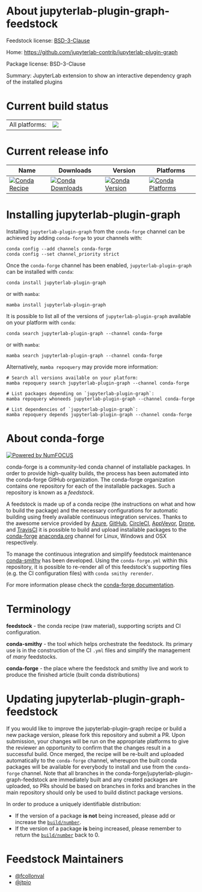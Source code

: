 About jupyterlab-plugin-graph-feedstock
=======================================

Feedstock license: [BSD-3-Clause](https://github.com/conda-forge/jupyterlab-plugin-graph-feedstock/blob/main/LICENSE.txt)

Home: https://github.com/jupyterlab-contrib/jupyterlab-plugin-graph

Package license: BSD-3-Clause

Summary: JupyterLab extension to show an interactive dependency graph of the installed plugins

Current build status
====================


<table><tr><td>All platforms:</td>
    <td>
      <a href="https://dev.azure.com/conda-forge/feedstock-builds/_build/latest?definitionId=13965&branchName=main">
        <img src="https://dev.azure.com/conda-forge/feedstock-builds/_apis/build/status/jupyterlab-plugin-graph-feedstock?branchName=main">
      </a>
    </td>
  </tr>
</table>

Current release info
====================

| Name | Downloads | Version | Platforms |
| --- | --- | --- | --- |
| [![Conda Recipe](https://img.shields.io/badge/recipe-jupyterlab--plugin--graph-green.svg)](https://anaconda.org/conda-forge/jupyterlab-plugin-graph) | [![Conda Downloads](https://img.shields.io/conda/dn/conda-forge/jupyterlab-plugin-graph.svg)](https://anaconda.org/conda-forge/jupyterlab-plugin-graph) | [![Conda Version](https://img.shields.io/conda/vn/conda-forge/jupyterlab-plugin-graph.svg)](https://anaconda.org/conda-forge/jupyterlab-plugin-graph) | [![Conda Platforms](https://img.shields.io/conda/pn/conda-forge/jupyterlab-plugin-graph.svg)](https://anaconda.org/conda-forge/jupyterlab-plugin-graph) |

Installing jupyterlab-plugin-graph
==================================

Installing `jupyterlab-plugin-graph` from the `conda-forge` channel can be achieved by adding `conda-forge` to your channels with:

```
conda config --add channels conda-forge
conda config --set channel_priority strict
```

Once the `conda-forge` channel has been enabled, `jupyterlab-plugin-graph` can be installed with `conda`:

```
conda install jupyterlab-plugin-graph
```

or with `mamba`:

```
mamba install jupyterlab-plugin-graph
```

It is possible to list all of the versions of `jupyterlab-plugin-graph` available on your platform with `conda`:

```
conda search jupyterlab-plugin-graph --channel conda-forge
```

or with `mamba`:

```
mamba search jupyterlab-plugin-graph --channel conda-forge
```

Alternatively, `mamba repoquery` may provide more information:

```
# Search all versions available on your platform:
mamba repoquery search jupyterlab-plugin-graph --channel conda-forge

# List packages depending on `jupyterlab-plugin-graph`:
mamba repoquery whoneeds jupyterlab-plugin-graph --channel conda-forge

# List dependencies of `jupyterlab-plugin-graph`:
mamba repoquery depends jupyterlab-plugin-graph --channel conda-forge
```


About conda-forge
=================

[![Powered by
NumFOCUS](https://img.shields.io/badge/powered%20by-NumFOCUS-orange.svg?style=flat&colorA=E1523D&colorB=007D8A)](https://numfocus.org)

conda-forge is a community-led conda channel of installable packages.
In order to provide high-quality builds, the process has been automated into the
conda-forge GitHub organization. The conda-forge organization contains one repository
for each of the installable packages. Such a repository is known as a *feedstock*.

A feedstock is made up of a conda recipe (the instructions on what and how to build
the package) and the necessary configurations for automatic building using freely
available continuous integration services. Thanks to the awesome service provided by
[Azure](https://azure.microsoft.com/en-us/services/devops/), [GitHub](https://github.com/),
[CircleCI](https://circleci.com/), [AppVeyor](https://www.appveyor.com/),
[Drone](https://cloud.drone.io/welcome), and [TravisCI](https://travis-ci.com/)
it is possible to build and upload installable packages to the
[conda-forge](https://anaconda.org/conda-forge) [anaconda.org](https://anaconda.org/)
channel for Linux, Windows and OSX respectively.

To manage the continuous integration and simplify feedstock maintenance
[conda-smithy](https://github.com/conda-forge/conda-smithy) has been developed.
Using the ``conda-forge.yml`` within this repository, it is possible to re-render all of
this feedstock's supporting files (e.g. the CI configuration files) with ``conda smithy rerender``.

For more information please check the [conda-forge documentation](https://conda-forge.org/docs/).

Terminology
===========

**feedstock** - the conda recipe (raw material), supporting scripts and CI configuration.

**conda-smithy** - the tool which helps orchestrate the feedstock.
                   Its primary use is in the construction of the CI ``.yml`` files
                   and simplify the management of *many* feedstocks.

**conda-forge** - the place where the feedstock and smithy live and work to
                  produce the finished article (built conda distributions)


Updating jupyterlab-plugin-graph-feedstock
==========================================

If you would like to improve the jupyterlab-plugin-graph recipe or build a new
package version, please fork this repository and submit a PR. Upon submission,
your changes will be run on the appropriate platforms to give the reviewer an
opportunity to confirm that the changes result in a successful build. Once
merged, the recipe will be re-built and uploaded automatically to the
`conda-forge` channel, whereupon the built conda packages will be available for
everybody to install and use from the `conda-forge` channel.
Note that all branches in the conda-forge/jupyterlab-plugin-graph-feedstock are
immediately built and any created packages are uploaded, so PRs should be based
on branches in forks and branches in the main repository should only be used to
build distinct package versions.

In order to produce a uniquely identifiable distribution:
 * If the version of a package **is not** being increased, please add or increase
   the [``build/number``](https://docs.conda.io/projects/conda-build/en/latest/resources/define-metadata.html#build-number-and-string).
 * If the version of a package **is** being increased, please remember to return
   the [``build/number``](https://docs.conda.io/projects/conda-build/en/latest/resources/define-metadata.html#build-number-and-string)
   back to 0.

Feedstock Maintainers
=====================

* [@fcollonval](https://github.com/fcollonval/)
* [@jtpio](https://github.com/jtpio/)


